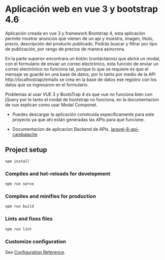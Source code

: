 # Aplicación web en vue 3 y bootstrap 4.6

Aplicación creada en vue 3 y framework Bootstrap 4, esta aplicación permite mostrar anuncios que vienen de un api y muestra, imagen, titulo, precio, descripción del producto publicado. Podrás buscar y filtrar por tipo de publicación, por rango de precios de manera asíncrona.

En la parte superior encontrara un botón (contáctanos) que abrirá un modal, con el formulario de enviar un correo electrónico, esta función de enviar un correo electrónico no funciona tal, porque lo que se requiere es que el mensaje se guarde en una base de datos, por lo tanto por medio de la API  http://localhost/api/emails se crea en la base de datos ese registro con los datos que se ingresaron en el formulario.

Problemas al usar VUE 3 y BootsTrap 4 es que vue no funciona bien con jQuery por lo tanto el modal de bootstrap no funciona, en la documentacion de vue explican como usar Modal Componet.


* Puedes descargar la aplicación construida específicamente para este proyecto ya que ahí están generadas las APIs para que funcione.

* Documentacion de aplicacion Backend de APIs.
[laravel-8-api-cambalache](https://github.com/rogeriocz/laravel-8-api-cambalache)

## Project setup
```
npm install
```

### Compiles and hot-reloads for development
```
npm run serve
```

### Compiles and minifies for production
```
npm run build
```

### Lints and fixes files
```
npm run lint
```

### Customize configuration
See [Configuration Reference](https://cli.vuejs.org/config/).
